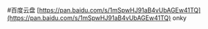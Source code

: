 #百度云盘
[https://pan.baidu.com/s/1mSpwHJ91aB4vUbAGEw41TQ](https://pan.baidu.com/s/1mSpwHJ91aB4vUbAGEw41TQ)
onky
